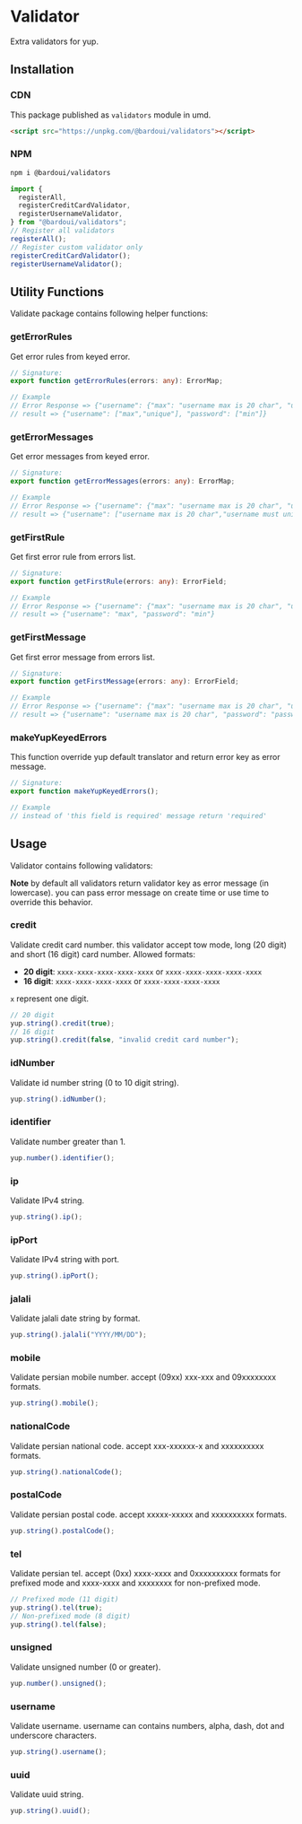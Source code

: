 # Validator

Extra validators for yup.

## Installation

### CDN

This package published as `validators` module in umd.

```html
<script src="https://unpkg.com/@bardoui/validators"></script>
```

### NPM

```bash
npm i @bardoui/validators
```

```ts
import {
  registerAll,
  registerCreditCardValidator,
  registerUsernameValidator,
} from "@bardoui/validators";
// Register all validators
registerAll();
// Register custom validator only
registerCreditCardValidator();
registerUsernameValidator();
```

## Utility Functions

Validate package contains following helper functions:

### getErrorRules

Get error rules from keyed error.

```ts
// Signature:
export function getErrorRules(errors: any): ErrorMap;

// Example
// Error Response => {"username": {"max": "username max is 20 char", "unique": "username must unique"}, "password": {"min" :"password must have 10 char at least"}}
// result => {"username": ["max","unique"], "password": ["min"]}
```

### getErrorMessages

Get error messages from keyed error.

```ts
// Signature:
export function getErrorMessages(errors: any): ErrorMap;

// Example
// Error Response => {"username": {"max": "username max is 20 char", "unique": "username must unique"}, "password": {"min" :"password must have 10 char at least"}}
// result => {"username": ["username max is 20 char","username must unique"], "password": ["password must have 10 char at least"]}
```

### getFirstRule

Get first error rule from errors list.

```ts
// Signature:
export function getFirstRule(errors: any): ErrorField;

// Example
// Error Response => {"username": {"max": "username max is 20 char", "unique": "username must unique"}, "password": {"min" :"password must have 10 char at least"}}
// result => {"username": "max", "password": "min"}
```

### getFirstMessage

Get first error message from errors list.

```ts
// Signature:
export function getFirstMessage(errors: any): ErrorField;

// Example
// Error Response => {"username": {"max": "username max is 20 char", "unique": "username must unique"}, "password": {"min" :"password must have 10 char at least"}}
// result => {"username": "username max is 20 char", "password": "password must have 10 char at least"}
```

### makeYupKeyedErrors

This function override yup default translator and return error key as error message.

```ts
// Signature:
export function makeYupKeyedErrors();

// Example
// instead of 'this field is required' message return 'required'
```

## Usage

Validator contains following validators:

**Note** by default all validators return validator key as error message (in lowercase). you can pass error message on create time or use time to override this behavior.

### credit

Validate credit card number. this validator accept tow mode, long (20 digit) and short (16 digit) card number. Allowed formats:

- **20 digit**: `xxxx-xxxx-xxxx-xxxx-xxxx` or `xxxx-xxxx-xxxx-xxxx-xxxx`
- **16 digit**: `xxxx-xxxx-xxxx-xxxx` or `xxxx-xxxx-xxxx-xxxx`

`x` represent one digit.

```ts
// 20 digit
yup.string().credit(true);
// 16 digit
yup.string().credit(false, "invalid credit card number");
```

### idNumber

Validate id number string (0 to 10 digit string).

```ts
yup.string().idNumber();
```

### identifier

Validate number greater than 1.

```ts
yup.number().identifier();
```

### ip

Validate IPv4 string.

```ts
yup.string().ip();
```

### ipPort

Validate IPv4 string with port.

```ts
yup.string().ipPort();
```

### jalali

Validate jalali date string by format.

```ts
yup.string().jalali("YYYY/MM/DD");
```

### mobile

Validate persian mobile number. accept (09xx) xxx-xxx and 09xxxxxxxx formats.

```ts
yup.string().mobile();
```

### nationalCode

Validate persian national code. accept xxx-xxxxxx-x and xxxxxxxxxx formats.

```ts
yup.string().nationalCode();
```

### postalCode

Validate persian postal code. accept xxxxx-xxxxx and xxxxxxxxxx formats.

```ts
yup.string().postalCode();
```

### tel

Validate persian tel. accept (0xx) xxxx-xxxx and 0xxxxxxxxxx formats for prefixed mode and xxxx-xxxx and xxxxxxxx for non-prefixed mode.

```ts
// Prefixed mode (11 digit)
yup.string().tel(true);
// Non-prefixed mode (8 digit)
yup.string().tel(false);
```

### unsigned

Validate unsigned number (0 or greater).

```ts
yup.number().unsigned();
```

### username

Validate username. username can contains numbers, alpha, dash, dot and underscore characters.

```ts
yup.string().username();
```

### uuid

Validate uuid string.

```ts
yup.string().uuid();
```

